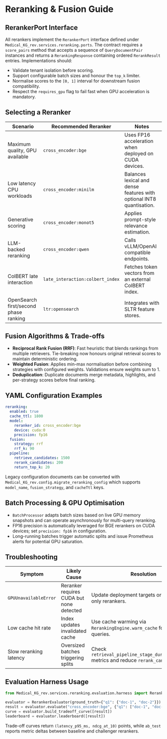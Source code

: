 # Reranking & Fusion Guide

## RerankerPort Interface

All rerankers implement the `RerankerPort` interface defined under `Medical_KG_rev.services.reranking.ports`. The contract requires a `score_pairs` method that accepts a sequence of `QueryDocumentPair` instances and returns a `RerankingResponse` containing ordered `RerankResult` entries. Implementations should:

- Validate tenant isolation before scoring.
- Support configurable batch sizes and honour the `top_k` limiter.
- Normalise scores to the `[0, 1]` interval for downstream fusion compatibility.
- Respect the `requires_gpu` flag to fail fast when GPU acceleration is mandatory.

## Selecting a Reranker

| Scenario | Recommended Reranker | Notes |
| --- | --- | --- |
| Maximum quality, GPU available | `cross_encoder:bge` | Uses FP16 acceleration when deployed on CUDA devices. |
| Low latency CPU workloads | `cross_encoder:minilm` | Balances lexical and dense features with optional INT8 quantisation. |
| Generative scoring | `cross_encoder:monot5` | Applies prompt-style relevance estimation. |
| LLM-backed reranking | `cross_encoder:qwen` | Calls vLLM/OpenAI compatible endpoints. |
| ColBERT late interaction | `late_interaction:colbert_index` | Fetches token vectors from an external ColBERT index. |
| OpenSearch first/second phase ranking | `ltr:opensearch` | Integrates with SLTR feature stores. |

## Fusion Algorithms & Trade-offs

- **Reciprocal Rank Fusion (RRF)**: Fast heuristic that blends rankings from multiple retrievers. Tie-breaking now honours original retrieval scores to maintain deterministic ordering.
- **Weighted Fusion**: Applies min-max normalisation before combining strategies with configured weights. Validations ensure weights sum to 1.
- **Deduplication**: Duplicate documents merge metadata, highlights, and per-strategy scores before final ranking.

## YAML Configuration Examples

```yaml
reranking:
  enabled: true
  cache_ttl: 1800
  model:
    reranker_id: cross_encoder:bge
    device: cuda:0
    precision: fp16
  fusion:
    strategy: rrf
    rrf_k: 90
  pipeline:
    retrieve_candidates: 1500
    rerank_candidates: 200
    return_top_k: 20
```

Legacy configuration documents can be converted with `Medical_KG_rev.config.migrate_reranking_config` which supports `model_name`, `fusion_strategy`, and `cacheTtl` keys.

## Batch Processing & GPU Optimisation

- `BatchProcessor` adapts batch sizes based on live GPU memory snapshots and can operate asynchronously for multi-query reranking.
- FP16 precision is automatically leveraged for BGE rerankers on CUDA devices; set `precision: fp16` in configuration.
- Long-running batches trigger automatic splits and issue Prometheus alerts for potential GPU saturation.

## Troubleshooting

| Symptom | Likely Cause | Resolution |
| --- | --- | --- |
| `GPUUnavailableError` | Reranker requires CUDA but none detected | Update deployment targets or disable GPU-only rerankers. |
| Low cache hit rate | Index updates invalidated cache | Use cache warming via `RerankingEngine.warm_cache` for popular queries. |
| Slow reranking latency | Oversized batches triggering splits | Check `retrieval_pipeline_stage_duration_seconds` metrics and reduce `rerank_candidates`. |

## Evaluation Harness Usage

```python
from Medical_KG_rev.services.reranking.evaluation.harness import RerankerEvaluator

evaluator = RerankerEvaluator(ground_truth={"q1": {"doc-1", "doc-2"}})
result = evaluator.evaluate("cross_encoder:bge", {"q1": ["doc-1", "doc-3"]}, [12, 18, 22])
curve = evaluator.build_tradeoff_curve([result])
leaderboard = evaluator.leaderboard([result])
```

Trade-off curves return `(latency_p95_ms, ndcg_at_10)` points, while `ab_test` reports metric deltas between baseline and challenger rerankers.
